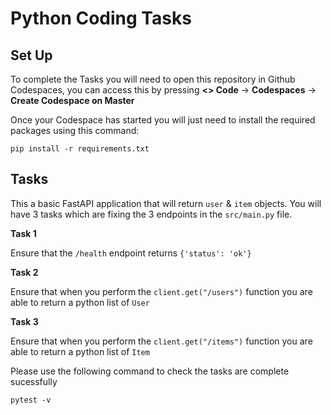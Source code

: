 # Python Coding Tasks

## Set Up

To complete the Tasks you will need to open this repository in Github Codespaces, you can access this by pressing **<> Code** -> **Codespaces** ->  **Create Codespace on Master**

Once your Codespace has started you will just need to install the required packages using this command:

```
pip install -r requirements.txt
```

## Tasks

This a basic FastAPI application that will return ```user``` & ```item``` objects. You will have 3 tasks which are fixing the 3 endpoints in the ```src/main.py``` file.

**Task 1**

Ensure that the ```/health``` endpoint returns ```{'status': 'ok'}```

**Task 2**

Ensure that when you perform the ```client.get("/users")``` function you are able to return a python list of ```User```

**Task 3**

Ensure that when you perform the ```client.get("/items")``` function you are able to return a python list of ```Item```

Please use the following command to check the tasks are complete sucessfully
```
pytest -v
```
